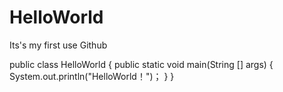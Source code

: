 # HelloWorld
Its's my first use Github

public class HelloWorld
{
  public static void main(String [] args)
  {
    System.out.println("HelloWorld！")；
  }
}
